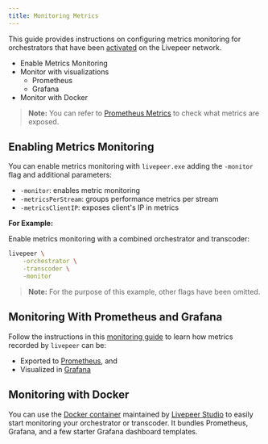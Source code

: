 ```yaml
---
title: Monitoring Metrics
---
```


This guide provides instructions on configuring metrics monitoring for orchestrators that have been [activated](/video-miners/getting-started/activation) on the Livepeer network.

- Enable Metrics Monitoring
- Monitor with visualizations
  - Prometheus
  - Grafana
- Monitor with Docker

> **Note:** You can refer to [Prometheus Metrics](/video-miners/reference/metrics) to check what metrics are exposed.

## Enabling Metrics Monitoring

You can enable metrics monitoring with `livepeer.exe` adding the `-monitor` flag and additional parameters:

- `-monitor`: enables metric monitoring
- `-metricsPerStream`: groups performance metrics per stream
- `-metricsClientIP`: exposes client's IP in metrics

**For Example:**

Enable metrics monitoring with a combined orchestrator and
transcoder:

```bash
livepeer \
    -orchestrator \
    -transcoder \
    -monitor
```

> **Note:** For the purpose of this example, other flags have been omitted.

## Monitoring With Prometheus and Grafana

Follow the instructions in this
[monitoring guide](https://forum.livepeer.org/t/guide-transcoder-monitoring-with-prometheus-grafana/1225) to learn how metrics recorded by `livepeer` can be:

- Exported to [Prometheus](https://prometheus.io/), and
- Visualized in [Grafana](https://grafana.com/)

## Monitoring with Docker

You can use the [Docker container](https://github.com/livepeer/livepeer-monitoring) maintained by [Livepeer Studio](https://livepeer.studio/) to easily start monitoring your orchestrator or transcoder. It bundles Prometheus, Grafana, and a few starter Grafana dashboard templates.
